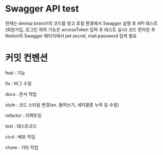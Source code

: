 # Swagger API test
현재는 devlop branch의 코드를 받고 로컬 환경에서 Swagger 실행 후 API 테스트 (회원가입, 로그인 외의 기능은 accessToken 입력 후 테스트 실시)
코드 받아온 후 Notion의 Swagger 페이지에서 jwt.secret, mail.password 입력 필요

# 커밋 컨벤션

feat : 기능

fix : 버그 수정

docs : 문서 작업

style : 코드 스타일 변경(ex. 들여쓰기, 세미콜론 누락 등 수정)

refactor : 리팩토링

test : 테스트코드

cicd : 배포 작업

chore : 기타 작업
